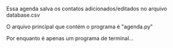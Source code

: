 Essa agenda salva os contatos adicionados/editados no arquivo database.csv

O arquivo principal que contém o programa é "agenda.py"

Por enquanto é apenas um programa de terminal...

